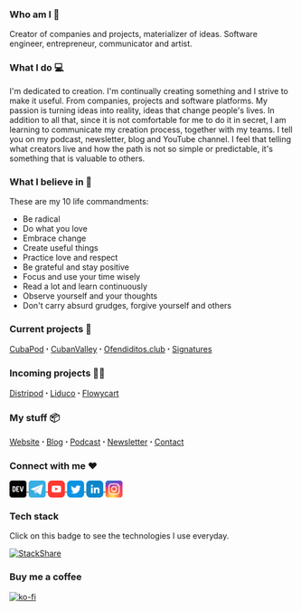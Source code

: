 ### Who am I 🙌
Creator of companies and projects, materializer of ideas. Software engineer, entrepreneur, communicator and artist.

### What I do 💻
I'm dedicated to creation. I'm continually creating something and I strive to make it useful. From companies, projects and software platforms. My passion is turning ideas into reality, ideas that change people's lives. In addition to all that, since it is not comfortable for me to do it in secret, I am learning to communicate my creation process, together with my teams. I tell you on my podcast, newsletter, blog and YouTube channel. I feel that telling what creators live and how the path is not so simple or predictable, it's something that is valuable to others.

### What I believe in 🧘
These are my 10 life commandments:
- Be radical
- Do what you love
- Embrace change
- Create useful things
- Practice love and respect
- Be grateful and stay positive
- Focus and use your time wisely
- Read a lot and learn continuously
- Observe yourself and your thoughts
- Don't carry absurd grudges, forgive yourself and others

### Current projects 🚀
[CubaPod](https://cubapod.net) ꞏ [CubanValley](https://cubanvalley.com) ꞏ [Ofendiditos.club](https://ofendiditos.club) ꞏ [Signatures](https://signatures.lugodev.com)

### Incoming projects 👷‍♂️
[Distripod](https://distripod.com) ꞏ [Liduco](https://liduco.com) ꞏ [Flowycart](https://flowycart.com)

### My stuff 📦
[Website](https://lugodev.com) ꞏ [Blog](https://link.lugodev.com/blog) ꞏ [Podcast](https://link.lugodev.com/podcast) ꞏ [Newsletter](https://link.lugodev.com/newsletter) ꞏ [Contact](mailto:contact@lugodev.com)

### Connect with me ❤️

<!-- dev -->
<a href="https://dev.to/lugodev" target="blank">
<img align="center" src="https://github.com/lugodev/lugodev/raw/master/assets/dev.png" alt="Dev" height="30" width="30" />
</a>

<!-- telegram -->
<a href="https://link.lugodev.com/telegram" target="blank">
<img align="center" src="https://github.com/lugodev/lugodev/raw/master/assets/telegram.png" alt="Telegram" height="30" width="30" />
</a>

<!-- youtube -->
<a href="https://link.lugodev.com/youtube" target="blank">
<img align="center" src="https://github.com/lugodev/lugodev/raw/master/assets/youtube.png" alt="Youtube" height="30" width="30" />
</a>

<!-- twitter -->
<a href="https://link.lugodev.com/twitter" target="blank">
<img align="center" src="https://github.com/lugodev/lugodev/raw/master/assets/twitter.png" alt="Twitter" height="30" width="30" />
</a>

<!-- linkedin -->
<a href="https://link.lugodev.com/linkedin" target="blank">
<img align="center" src="https://github.com/lugodev/lugodev/raw/master/assets/linkedin.png" alt="LinkedIn" height="30" width="30" />
</a>

<!-- instagram -->
<a href="https://link.lugodev.com/instagram" target="blank">
<img align="center" src="https://github.com/lugodev/lugodev/raw/master/assets/instagram.png" alt="LinkedIn" height="30" width="30" />
</a>

### Tech stack

Click on this badge to see the technologies I use everyday.
 
[![StackShare](http://img.shields.io/badge/tech-stack-0690fa.svg?style=flat)](https://stackshare.io/lugodev/my-stack)

### Buy me a coffee

[![ko-fi](https://www.ko-fi.com/img/githubbutton_sm.svg)](https://ko-fi.com/X8X51FNRV)

